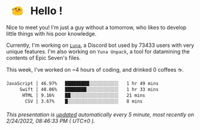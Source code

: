 <h1>   <img src="./spoink.gif" style="vertical-align:middle;" width="30px">   Hello ! </h1>

Nice to meet you! I'm just a guy without a tomorrow, who likes to develop little things with his poor knowledge.

Currently, I'm working on <a href='https://github.com/Asgarrrr/Luna'>`Luna`</a>, a Discord bot used by 73433 users with very unique features. I'm also working on `Yuna Unpack`, a tool for datamining the contents of Epic Seven's files.

This week, I've worked on ~4 hours of coding, and drinked 0 coffees ☕.

```
JavaScript │ 46.97%   █████████░░░░░░░░░░░   1 hr 49 mins
     Swift │ 40.06%   ████████░░░░░░░░░░░░   1 hr 33 mins
      HTML │ 9.16%    ██░░░░░░░░░░░░░░░░░░   21 mins
       CSV │ 3.67%    █░░░░░░░░░░░░░░░░░░░   8 mins
```

###### This presentation is [updated](https://github.com/Asgarrrr) automatically every 5 minute, most recently on 2/24/2022, 08:46:33 PM ( UTC±0 ).